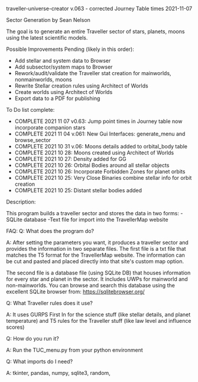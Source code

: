  traveller-universe-creator
v.063 - corrected Journey Table times
2021-11-07

 Sector Generation
 by Sean Nelson

 The goal is to generate an entire Traveller sector of stars, planets, moons using the latest scientific models.

 Possible Improvements Pending (likely in this order):

   - Add stellar and system data to Browser
   - Add subsector/system maps to Browser
   - Rework/audit/validate the Traveller stat creation for mainworlds, nonmainworlds, moons
   - Rewrite Stellar creation rules using  Architect of Worlds
   - Create worlds using Architect of Worlds
   - Export data to a PDF for publishing

To Do list complete:

   - COMPLETE 2021 11 07 v0.63: Jump point times in Journey table now incorporate companion stars
   - COMPLETE 2021 11 04 v.061: New Gui Interfaces:  generate_menu and browse_sector
   - COMPLETE 2021 10 31 v.06: Moons details added to orbital_body table
   - COMPLETE 2021 10 28: Moons created using Architect of Worlds
   - COMPLETE 2021 10 27: Density added for GG
   - COMPLETE 2021 10 26: Orbital Bodies around all stellar objects
   - COMPLETE 2021 10 26: Incorporate Forbidden Zones for planet orbits
   - COMPLETE 2021 10 25: Very Close Binaries combine stellar info for orbit creation
   - COMPLETE 2021 10 25: Distant stellar bodies added



Description:

This program builds a traveller sector and stores the data in two forms:
-SQLite database
-Text file for import into the TravellerMap website


FAQ:
Q:  What does the program do?

A:  After setting the parameters you want, it produces a traveller sector and provides the information in two separate files. 
The first file is a txt file that matches the T5 format for the TravellerMap website.  The information can be cut and pasted and placed directly into that site's custom map option.

The second file is a database file (using SQLite DB) that houses information for every star and planet in the sector.  It includes UWPs for mainworld and non-mainworlds.
You can browse and search this database using the excellent SQLite browser from: https://sqlitebrowser.org/

Q:  What Traveller rules does it use?

A:  It uses GURPS First In for the science stuff (like stellar details, and planet temperature) and T5 rules for the Traveller stuff (like law level and influence scores)

Q:  How do you run it?

A:  Run the TUC_menu.py from your python environment

Q:  What imports do I need?

A:  tkinter, pandas, numpy, sqlite3, random, 



